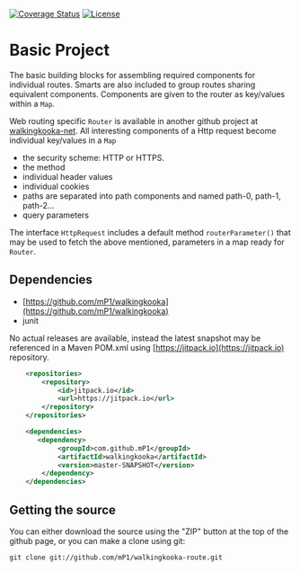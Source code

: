 [![Coverage Status](https://coveralls.io/repos/github/mP1/walkingkooka-route/badge.svg?branch=master)](https://coveralls.io/github/mP1/walkingkooka-route?branch=master)
[![License](https://img.shields.io/badge/License-Apache%202.0-blue.svg)](https://opensource.org/licenses/Apache-2.0)

# Basic Project

The basic building blocks for assembling required components for individual routes. Smarts are also included to
group routes sharing equivalent components. Components are given to the router as key/values within a `Map`.

Web routing specific `Router` is available in another github project at [walkingkooka-net](https://github.com/mP1/walkingkooka-net).
All interesting components of a Http request become individual key/values in a `Map`
- the security scheme: HTTP or HTTPS.
- the method
- individual header values
- individual cookies
- paths are separated into path components and named path-0, path-1, path-2...
- query parameters

The interface `HttpRequest` includes a default method `routerParameter()` that may be used to fetch the above mentioned,
parameters in a map ready for `Router`.

## Dependencies

- [https://github.com/mP1/walkingkooka](https://github.com/mP1/walkingkooka)
- junit

No actual releases are available, instead the latest snapshot may be referenced in a Maven POM.xml using
[https://jitpack.io](https://jitpack.io) repository.

```xml
    <repositories>
        <repository>
            <id>jitpack.io</id>
            <url>https://jitpack.io</url>
        </repository>
    </repositories>

    <dependencies>
       <dependency>
            <groupId>com.github.mP1</groupId>
            <artifactId>walkingkooka</artifactId>
            <version>master-SNAPSHOT</version>
        </dependency>
    </dependencies>
```

## Getting the source

You can either download the source using the "ZIP" button at the top
of the github page, or you can make a clone using git:

```
git clone git://github.com/mP1/walkingkooka-route.git
```
